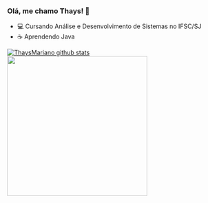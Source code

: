 ### Olá, me chamo Thays! 👋
- 💻 Cursando Análise e Desenvolvimento de Sistemas no IFSC/SJ
- ☕ Aprendendo Java



<a href="https://github.com/ThaysMariano">
 <img align="center" src="https://github-readme-stats.vercel.app/api?username=ThaysMariano&show_icons=false&theme=react&hide=issues&hide_border=true&line_height=17" alt="ThaysMariano github stats"  />
 <img align="center" src="https://github-readme-stats.vercel.app/api/top-langs/?username=ThaysMariano&layout=compact&theme=react&hide_border=true" width="325" />
</a>


